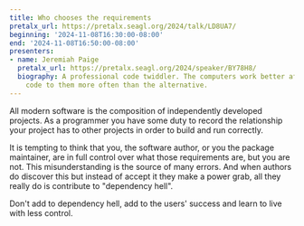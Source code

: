 ```yaml
---
title: Who chooses the requirements
pretalx_url: https://pretalx.seagl.org/2024/talk/LD8UA7/
beginning: '2024-11-08T16:30:00-08:00'
end: '2024-11-08T16:50:00-08:00'
presenters:
- name: Jeremiah Paige
  pretalx_url: https://pretalx.seagl.org/2024/speaker/BY78H8/
  biography: A professional code twiddler. The computers work better after I’ve added
    code to them more often than the alternative.
---
```


All modern software is the composition of independently developed projects. As a programmer you have some duty to record the relationship your project has to other projects in order to build and run correctly.

It is tempting to think that you, the software author, or you the package maintainer, are in full control over what those requirements are, but you are not. This misunderstanding is the source of many errors. And when authors do discover this but instead of accept it they make a power grab, all they really do is contribute to "dependency hell".

Don't add to dependency hell, add to the users' success and learn to live with less control.
